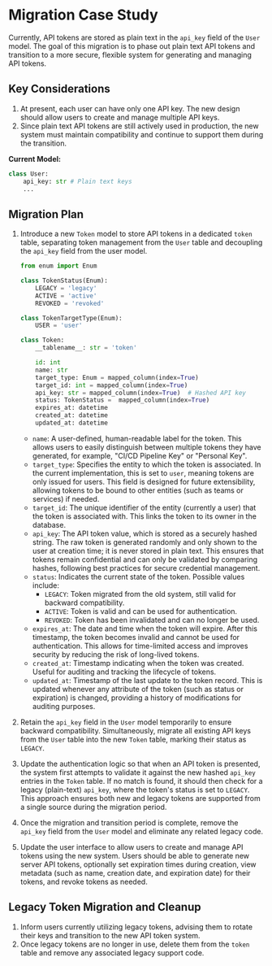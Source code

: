 # Migration Case Study

Currently, API tokens are stored as plain text in the `api_key` field of the `User` model. The goal of this migration is to phase out plain text API tokens and transition to a more secure, flexible system for generating and managing API tokens.

## Key Considerations

1. At present, each user can have only one API key. The new design should allow users to create and manage multiple API keys.
2. Since plain text API tokens are still actively used in production, the new system must maintain compatibility and continue to support them during the transition.

**Current Model:**

```python
class User:
    api_key: str # Plain text keys
    ...
```

## Migration Plan

1. Introduce a new `Token` model to store API tokens in a dedicated `token` table, separating token management from the `User` table and decoupling the `api_key` field from the user model.

    ```python
    from enum import Enum

    class TokenStatus(Enum):
        LEGACY = 'legacy'
        ACTIVE = 'active'
        REVOKED = 'revoked'

    class TokenTargetType(Enum):
        USER = 'user'

    class Token:
        __tablename__: str = 'token'

        id: int
        name: str
        target_type: Enum = mapped_column(index=True)
        target_id: int = mapped_column(index=True)
        api_key: str = mapped_column(index=True)  # Hashed API key
        status: TokenStatus =  mapped_column(index=True)
        expires_at: datetime
        created_at: datetime
        updated_at: datetime
    ```

    - `name`: A user-defined, human-readable label for the token. This allows users to easily distinguish between multiple tokens they have generated, for example, "CI/CD Pipeline Key" or "Personal Key".
    - `target_type`: Specifies the entity to which the token is associated. In the current implementation, this is set to `user`, meaning tokens are only issued for users. This field is designed for future extensibility, allowing tokens to be bound to other entities (such as teams or services) if needed.
    - `target_id`: The unique identifier of the entity (currently a user) that the token is associated with. This links the token to its owner in the database.
    - `api_key`: The API token value, which is stored as a securely hashed string. The raw token is generated randomly and only shown to the user at creation time; it is never stored in plain text. This ensures that tokens remain confidential and can only be validated by comparing hashes, following best practices for secure credential management.
    - `status`: Indicates the current state of the token. Possible values include:
        - `LEGACY`: Token migrated from the old system, still valid for backward compatibility.
        - `ACTIVE`: Token is valid and can be used for authentication.
        - `REVOKED`: Token has been invalidated and can no longer be used.
    - `expires_at`: The date and time when the token will expire. After this timestamp, the token becomes invalid and cannot be used for authentication. This allows for time-limited access and improves security by reducing the risk of long-lived tokens.
    - `created_at`: Timestamp indicating when the token was created. Useful for auditing and tracking the lifecycle of tokens.
    - `updated_at`: Timestamp of the last update to the token record. This is updated whenever any attribute of the token (such as status or expiration) is changed, providing a history of modifications for auditing purposes.

2. Retain the `api_key` field in the `User` model temporarily to ensure backward compatibility. Simultaneously, migrate all existing API keys from the `User` table into the new `Token` table, marking their status as `LEGACY`.
3. Update the authentication logic so that when an API token is presented, the system first attempts to validate it against the new hashed `api_key` entries in the `Token` table. If no match is found, it should then check for a legacy (plain-text) `api_key`, where the token's status is set to `LEGACY`. This approach ensures both new and legacy tokens are supported from a single source during the migration period.
4. Once the migration and transition period is complete, remove the `api_key` field from the `User` model and eliminate any related legacy code.
5. Update the user interface to allow users to create and manage API tokens using the new system. Users should be able to generate new server API tokens, optionally set expiration times during creation, view metadata (such as name, creation date, and expiration date) for their tokens, and revoke tokens as needed.

## Legacy Token Migration and Cleanup

1. Inform users currently utilizing legacy tokens, advising them to rotate their keys and transition to the new API token system.
2. Once legacy tokens are no longer in use, delete them from the `token` table and remove any associated legacy support code.

